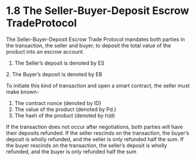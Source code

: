 # 1.8 The Seller-Buyer-Deposit Escrow TradeProtocol

The Seller-Buyer-Deposit Escrow Trade Protocol mandates both parties in the transaction, the seller and buyer, to deposit the total value of the product into an escrow account.

1. The Seller’s deposit is denoted by ES

2\. The Buyer’s deposit is denoted by EB&#x20;

To initiate this kind of transaction and open a smart contract, the seller must make known-

1. The contract nonce (denoted by ID)
2. The value of the product (denoted by Pd.)
3. The hash of the product (denoted by h(d)&#x20;

If the transaction does not occur after negotiations, both parties will have their deposits refunded. If the seller rescinds on the transaction, the buyer’s deposit is wholly refunded, and the seller is only refunded half the sum. If the buyer rescinds on the transaction, the seller’s deposit is wholly refunded, and the buyer is only refunded half the sum
